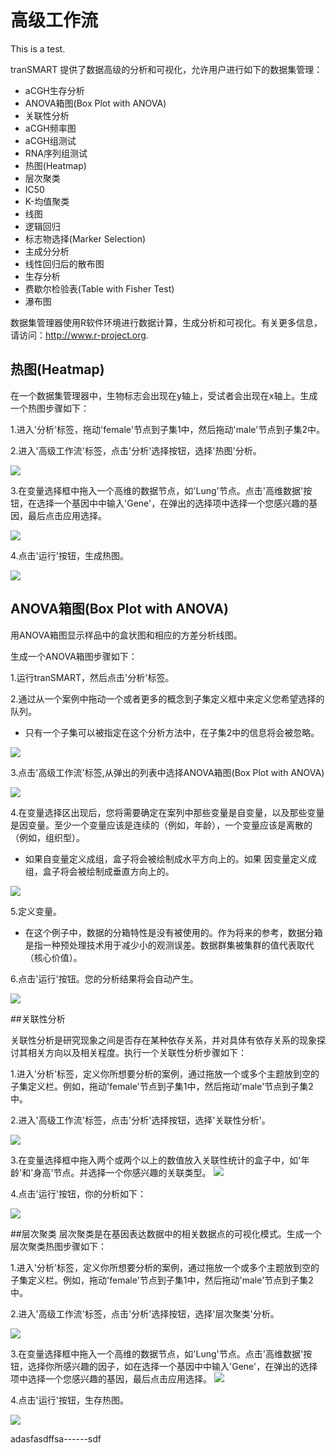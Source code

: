 # 高级工作流

This is a test.

tranSMART 提供了数据高级的分析和可视化，允许用户进行如下的数据集管理：
* aCGH生存分析
* ANOVA箱图(Box Plot with ANOVA)
* 关联性分析
* aCGH频率图
* aCGH组测试
* RNA序列组测试
* 热图(Heatmap)
* 层次聚类
* IC50
* K-均值聚类
* 线图
* 逻辑回归
* 标志物选择(Marker Selection)
* 主成分分析
* 线性回归后的散布图
* 生存分析
* 费歇尔检验表(Table with Fisher Test)
* 瀑布图

数据集管理器使用R软件环境进行数据计算，生成分析和可视化。有关更多信息，请访问：http://www.r-project.org.

## 热图(Heatmap)
在一个数据集管理器中，生物标志会出现在y轴上，受试者会出现在x轴上。生成一个热图步骤如下：

1.进入'分析'标签，拖动'female'节点到子集1中，然后拖动'male'节点到子集2中。

2.进入'高级工作流'标签，点击'分析'选择按钮，选择'热图'分析。

![](../images/advanceAnalyses.png)

3.在变量选择框中拖入一个高维的数据节点，如'Lung'节点。点击'高维数据'按钮，在选择一个基因中中输入'Gene'，在弹出的选择项中选择一个您感兴趣的基因，最后点击应用选择。

![](../images/advanceAnalyses1.png)

4.点击'运行'按钮，生成热图。

![](../images/advanceAnalyses2.png)

## ANOVA箱图(Box Plot with ANOVA)
用ANOVA箱图显示样品中的盒状图和相应的方差分析线图。

生成一个ANOVA箱图步骤如下：

1.运行tranSMART，然后点击'分析'标签。

2.通过从一个案例中拖动一个或者更多的概念到子集定义框中来定义您希望选择的队列。
* 只有一个子集可以被指定在这个分析方法中，在子集2中的信息将会被忽略。

![](../images/BoxPlotWithANOVA.png)

3.点击'高级工作流'标签,从弹出的列表中选择ANOVA箱图(Box Plot with ANOVA)

![](../images/BoxPlotWithANOVA1.png)

4.在变量选择区出现后，您将需要确定在案列中那些变量是自变量，以及那些变量是因变量。至少一个变量应该是连续的（例如，年龄），一个变量应该是离散的（例如，组织型）。
* 如果自变量定义成组，盒子将会被绘制成水平方向上的。如果
因变量定义成组，盒子将会被绘制成垂直方向上的。

![](../images/BoxPlotWithANOVA2.png)

5.定义变量。
* 在这个例子中，数据的分箱特性是没有被使用的。作为将来的参考，数据分箱是指一种预处理技术用于减少小的观测误差。数据群集被集群的值代表取代（核心价值）。

6.点击'运行'按钮。您的分析结果将会自动产生。

![](../images/BoxPlotWithANOVA3.png)



##关联性分析

关联性分析是研究现象之间是否存在某种依存关系，并对具体有依存关系的现象探讨其相关方向以及相关程度。执行一个关联性分析步骤如下：

1.进入'分析'标签，定义你所想要分析的案例，通过拖放一个或多个主题放到空的子集定义栏。例如，拖动'female'节点到子集1中，然后拖动'male'节点到子集2中。

2.进入'高级工作流'标签，点击'分析'选择按钮，选择'关联性分析'。

![](../images/advanceAnalyses104.png)

3.在变量选择框中拖入两个或两个以上的数值放入关联性统计的盒子中，如'年龄'和'身高'节点。并选择一个你感兴趣的关联类型。
![](../images/advanceAnalyses105.png)

4.点击'运行'按钮，你的分析如下：

![](../images/advanceAnalyses106.png)



##层次聚类
层次聚类是在基因表达数据中的相关数据点的可视化模式。生成一个层次聚类热图步骤如下：

1.进入'分析'标签，定义你所想要分析的案例，通过拖放一个或多个主题放到空的子集定义栏。例如，拖动'female'节点到子集1中，然后拖动'male'节点到子集2中。

2.进入'高级工作流'标签，点击'分析'选择按钮，选择'层次聚类'分析。

![](../images/advanceAnalyses100.png)

3.在变量选择框中拖入一个高维的数据节点，如'Lung'节点。点击'高维数据'按钮，选择你所感兴趣的因子，如在选择一个基因中中输入'Gene'，在弹出的选择项中选择一个您感兴趣的基因，最后点击应用选择。
![](../images/advanceAnalyses101.png)

4.点击'运行'按钮，生存热图。

![](../images/advanceAnalyses103.png)



adasfasdffsa------sdf


